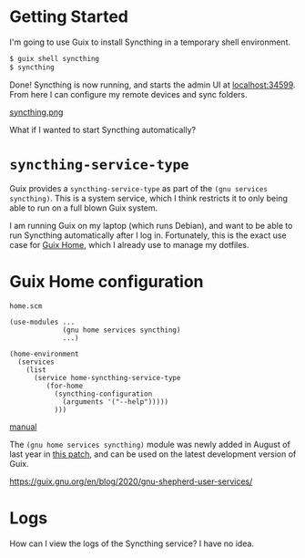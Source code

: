 # Getting Started

I'm going to use Guix to install Syncthing in a temporary shell environment.

```sh
$ guix shell syncthing
$ syncthing
```

Done! Syncthing is now running, and starts the admin UI at [localhost:34599](http://localhost:34599). From here I can configure my remote devices and sync folders.

[syncthing.png](syncthing.png)

What if I wanted to start Syncthing automatically?

# `syncthing-service-type`

Guix provides a `syncthing-service-type` as part of the `(gnu services syncthing)`. This is a system service, which I think restricts it to only being able to run on a full blown Guix system.

I am running Guix on my laptop (which runs Debian), and want to be able to run Syncthing automatically after I log in. Fortunately, this is the exact use case for [Guix Home](https://guix.gnu.org/en/blog/2022/keeping-ones-home-tidy/), which I already use to manage my dotfiles.

# Guix Home configuration

`home.scm`
```
(use-modules ...
             (gnu home services syncthing)
             ...)

(home-environment
  (services
    (list
      (service home-syncthing-service-type
         (for-home
           (syncthing-configuration
             (arguments '("--help")))))
           )))
```

[manual](https://guix.gnu.org/manual/en/manual/devel/en/html_node/Networking-Home-Services.html)

The `(gnu home services syncthing)` module was newly added in August of last year in [this patch](https://issues.guix.gnu.org/62401), and can be used on the latest development version of Guix.

https://guix.gnu.org/en/blog/2020/gnu-shepherd-user-services/

# Logs

How can I view the logs of the Syncthing service? I have no idea.
